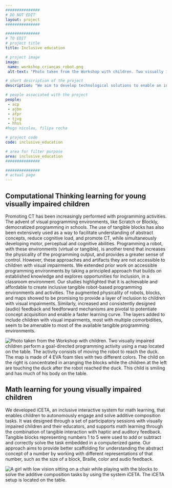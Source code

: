 ```yaml
---
###############
# DO NOT EDIT
layout: project
###############

###############
# TO EDIT
# project title
title: Inclusive education

# project image
image:
 name: workshop_crianças_robot.png
 alt-text: "Photo taken from the Workshop with children. Two visually impaired children perform a goal-directed programming activity using a map located on the table. The activity consists of moving the robot to reach the duck. The map is made of 4 EVA foam tiles with two different colors. The child on the right is concentrated in arranging the blocks while the children at the left are touching the duck after the robot reached the duck. This child is smiling and has much of his body on the table." # provide a short description for the image #a11y

# short description of the project
description: "We aim to develop technological solutions to enable an inclusive education for children with mixed abilities. We have mainly developed enhanced tangible objects for the acquisition of abstract concepts, such as mathematics or computational thinking.  Besides the benefit of decreasing cognitive load and reinforcing understanding, manipulatives also support collaboration, making children more prone to divide, explore and share supporting cooperative actions."

# people associated with the project
people:
 - acp
 - ajbn
 - afpr
 - tjvg
 - hhss
#hugo nicolau, filipa rocha

# project code
code: inclusive_education

# area for filter purpose
area: inclusive_education
###############

###############
# actual page
---
```

## Computational Thinking learning for young visually impaired children
Promoting CT has been increasingly performed with programming activities. The advent of visual programming environments, like Scratch or Blockly, democratized programming in schools. The use of tangible blocks has also been extensively used as a way to facilitate understanding of abstract concepts, reduce cognitive load, and promote CT, while simultaneously developing motor, perceptual and cognitive abilities. Programming a robot, with these environments (virtual or tangible), is another trend that increases the physicality of the programming output, and provides a greater sense of control. However, these approaches and artifacts they are not accessible to children with visual impairments.
We extended prior work on accessible programming environments by taking a principled approach that builds on established knowledge and explores opportunities for inclusion, in a classroom environment. Our studies highlighted that it is achievable and affordable to create inclusive tangible robot-based programming environments and activities. The augmented physicality of robots, blocks, and maps showed to be promising to provide a layer of inclusion to children with visual impairments. Similarly, increased and consistently designed (audio) feedback and feedforward mechanisms are pivotal to potentiate concept acquisition and enable a faster learning curve. The layers added to include children with visual impairments, most with multiple comorbidities, seem to be amenable to most of the available tangible programming environments.

<img style="width:auto; max-height: 400px; margin-left:auto; margin-right:auto;" class="img-responsive imgpub" src="{{ site.url }}{{ site.baseurl }}/images/projects/workshop_crianças_robot.png" alt="Photo taken from the Workshop with children. Two visually impaired children perform a goal-directed programming activity using a map located on the table. The activity consists of moving the robot to reach the duck. The map is made of 4 EVA foam tiles with two different colors. The child on the right is concentrated in arranging the blocks while the children at the left are touching the duck after the robot reached the duck. This child is smiling and has much of his body on the table.">

## Math learning for young visually impaired children
We developed iCETA, an inclusive interactive system for math learning, that enables children to autonomously engage and solve additive composition tasks. It was designed through a set of participatory sessions with visually impaired children and their educators, and supports math learning through the combination of tangible interaction with haptic and auditory feedback. Tangible blocks representing numbers 1 to 5 were used to add or subtract and correctly solve the task embedded in a computerized game. Our approach aims to provide better scaffolding for understanding the abstract concept of a number by working with different representations of that number, such as the size of a block, Braille, color and audio feedback.

<img style="width:auto; max-height: 400px; margin-left:auto; margin-right:auto;" class="img-responsive imgpub" src="{{ site.url }}{{ site.baseurl }}/images/projects/foto_math_VI children.jpeg" alt="A girl with low vision sitting on a chair while playing with the blocks to solve the additive composition tasks by using the system iCETA. The iCETA setup is located on the table.">




